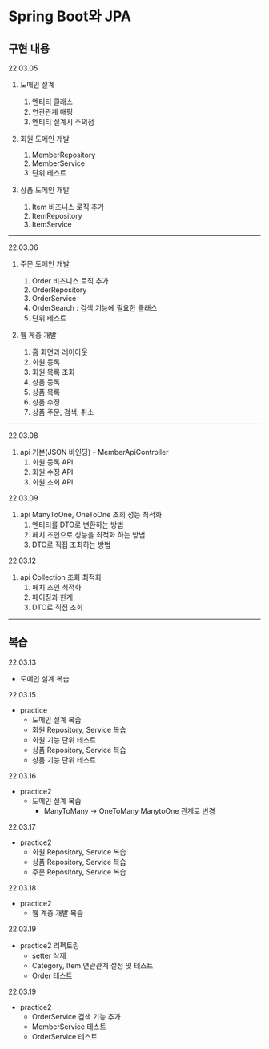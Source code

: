 # Spring Boot와 JPA



## 구현 내용

22.03.05

1. 도메인 설계
    1. 엔티티 클래스
    2. 연관관계 매핑
    3. 엔티티 설계시 주의점
    
    
2. 회원 도메인 개발
   1. MemberRepository
   2. MemberService
   3. 단위 테스트


3. 상품 도메인 개발
   1. Item 비즈니스 로직 추가
   2. ItemRepository
   3. ItemService

---

22.03.06

1. 주문 도메인 개발
   1. Order 비즈니스 로직 추가
   2. OrderRepository
   3. OrderService
   4. OrderSearch : 검색 기능에 필요한 클래스
   5. 단위 테스트
   

2. 웹 게층 개발
   1. 홈 화면과 레이아웃
   2. 회원 등록
   3. 회원 목록 조회
   4. 상품 등록
   5. 상품 목록
   6. 상품 수정
   7. 상품 주문, 검색, 취소

---
22.03.08

1. api 기본(JSON 바인딩) - MemberApiController
   1. 회원 등록 API 
   2. 회원 수정 API
   3. 회원 조회 API

22.03.09

1. api ManyToOne, OneToOne 조회 성능 최적화
   1. 엔티티를 DTO로 변환하는 방법
   2. 페치 조인으로 성능을 최적화 하는 방법
   3. DTO로 직접 조최하는 방법



22.03.12

1. api Collection 조회 최적화
   1. 페치 조인 최적화
   2. 페이징과 한계
   3. DTO로 직접 조회


---


## 복습

22.03.13

- 도메인 설계 복습

22.03.15

- practice
  - 도메인 설계 복습
  - 회원 Repository, Service 복습
  - 회원 기능 단위 테스트
  - 상품 Repository, Service 복습
  - 상품 기능 단위 테스트

22.03.16

- practice2
  - 도메인 설계 복습
    - ManyToMany -> OneToMany ManytoOne 관계로 변경

22.03.17

- practice2
  - 회원 Repository, Service 복습
  - 상품 Repository, Service 복습
  - 주문 Repository, Service 복습

22.03.18

- practice2
  - 웹 계층 개발 복습

22.03.19

- practice2 리펙토링
  - setter 삭제
  - Category, Item 연관관계 설정 및 테스트
  - Order 테스트

22.03.19

- practice2
  - OrderService 검색 기능 추가
  - MemberService 테스트
  - OrderService 테스트

  

